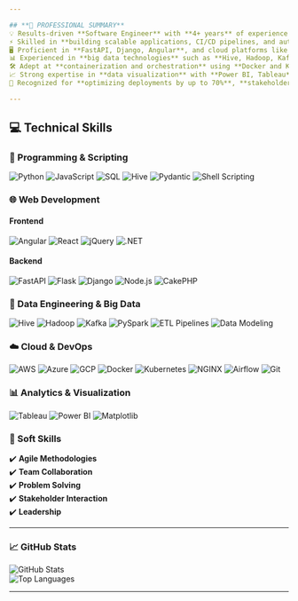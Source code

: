```yaml
---

## **🚀 PROFESSIONAL SUMMARY**  
💡 Results-driven **Software Engineer** with **4+ years** of experience in **Python development, DevOps, and data engineering**.  
⚡ Skilled in **building scalable applications, CI/CD pipelines, and automation workflows** to improve efficiency.  
🖥️ Proficient in **FastAPI, Django, Angular**, and cloud platforms like **AWS, Azure, and GCP**.  
📊 Experienced in **big data technologies** such as **Hive, Hadoop, Kafka, and PySpark**, enabling **efficient ETL pipelines**.  
🛠️ Adept at **containerization and orchestration** using **Docker and Kubernetes**, with **CI/CD implementations** via **Azure DevOps**.  
📈 Strong expertise in **data visualization** with **Power BI, Tableau**, and **matplotlib**.  
🤝 Recognized for **optimizing deployments by up to 70%**, **stakeholder interaction**, and **agile methodologies**.  

---
```


## **💻 Technical Skills**  

### **📝 Programming & Scripting**  
![Python](https://img.shields.io/badge/Python-3776AB?style=for-the-badge&logo=python&logoColor=white)  ![JavaScript](https://img.shields.io/badge/JavaScript-F7DF1E?style=for-the-badge&logo=javascript&logoColor=black)  ![SQL](https://img.shields.io/badge/SQL-003B57?style=for-the-badge&logo=postgresql&logoColor=white)  ![Hive](https://img.shields.io/badge/Hive-FCC624?style=for-the-badge&logo=apachehive&logoColor=black)  ![Pydantic](https://img.shields.io/badge/Pydantic-32A0D3?style=for-the-badge&logo=python&logoColor=white)  ![Shell Scripting](https://img.shields.io/badge/Shell_Scripting-4EAA25?style=for-the-badge&logo=gnu-bash&logoColor=white)  

### **🌐 Web Development**  
#### **Frontend**  
![Angular](https://img.shields.io/badge/Angular-DD0031?style=for-the-badge&logo=angular&logoColor=white)  ![React](https://img.shields.io/badge/React-61DAFB?style=for-the-badge&logo=react&logoColor=black)  ![jQuery](https://img.shields.io/badge/jQuery-0769AD?style=for-the-badge&logo=jquery&logoColor=white)  ![.NET](https://img.shields.io/badge/.NET-512BD4?style=for-the-badge&logo=dotnet&logoColor=white)  

#### **Backend**  
![FastAPI](https://img.shields.io/badge/FastAPI-009688?style=for-the-badge&logo=fastapi&logoColor=white)  ![Flask](https://img.shields.io/badge/Flask-000000?style=for-the-badge&logo=flask&logoColor=white)  ![Django](https://img.shields.io/badge/Django-092E20?style=for-the-badge&logo=django&logoColor=white)  ![Node.js](https://img.shields.io/badge/Node.js-339933?style=for-the-badge&logo=nodedotjs&logoColor=white)  ![CakePHP](https://img.shields.io/badge/CakePHP-D33C43?style=for-the-badge&logo=cakephp&logoColor=white)  

### **📂 Data Engineering & Big Data**  
![Hive](https://img.shields.io/badge/Hive-FCC624?style=for-the-badge&logo=apachehive&logoColor=black)  ![Hadoop](https://img.shields.io/badge/Hadoop-66CCFF?style=for-the-badge&logo=apachehadoop&logoColor=black)  ![Kafka](https://img.shields.io/badge/Kafka-231F20?style=for-the-badge&logo=apachekafka&logoColor=white)  ![PySpark](https://img.shields.io/badge/PySpark-FF9900?style=for-the-badge&logo=apachespark&logoColor=white)  ![ETL Pipelines](https://img.shields.io/badge/ETL_Pipelines-6A1B9A?style=for-the-badge&logo=airflow&logoColor=white)  ![Data Modeling](https://img.shields.io/badge/Data_Modeling-0088CC?style=for-the-badge&logo=databricks&logoColor=white)  

### **☁️ Cloud & DevOps**  
![AWS](https://img.shields.io/badge/AWS-FF9900?style=for-the-badge&logo=amazonaws&logoColor=white)  ![Azure](https://img.shields.io/badge/Azure-0078D4?style=for-the-badge&logo=microsoftazure&logoColor=white)  ![GCP](https://img.shields.io/badge/GCP-4285F4?style=for-the-badge&logo=googlecloud&logoColor=white)  ![Docker](https://img.shields.io/badge/Docker-2496ED?style=for-the-badge&logo=docker&logoColor=white)  ![Kubernetes](https://img.shields.io/badge/Kubernetes-326CE5?style=for-the-badge&logo=kubernetes&logoColor=white)  ![NGINX](https://img.shields.io/badge/NGINX-009639?style=for-the-badge&logo=nginx&logoColor=white)  ![Airflow](https://img.shields.io/badge/Airflow-017CEE?style=for-the-badge&logo=apacheairflow&logoColor=white)  ![Git](https://img.shields.io/badge/Git-F05032?style=for-the-badge&logo=git&logoColor=white)  

### **📊 Analytics & Visualization**  
![Tableau](https://img.shields.io/badge/Tableau-E97627?style=for-the-badge&logo=tableau&logoColor=white)  ![Power BI](https://img.shields.io/badge/Power%20BI-F2C811?style=for-the-badge&logo=powerbi&logoColor=black)  ![Matplotlib](https://img.shields.io/badge/Matplotlib-005571?style=for-the-badge&logo=python&logoColor=white)  

### **🤝 Soft Skills**  
✔️ **Agile Methodologies**  
✔️ **Team Collaboration**  
✔️ **Problem Solving**  
✔️ **Stakeholder Interaction**  
✔️ **Leadership**  

---

### **📈 GitHub Stats**  
![GitHub Stats](https://github-readme-stats.vercel.app/api?username=hansenquadros&show_icons=true&theme=dark)  
![Top Languages](https://github-readme-stats.vercel.app/api/top-langs/?username=hansenquadros&layout=compact&theme=dark)  

---
